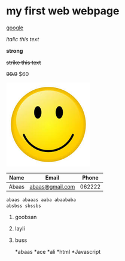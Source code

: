 # my first web webpage
[google](https://www.google.com)


_italic this text_

**strong**

~~strike this text~~

~~99.9~~ $60

![smile](img/smile.jpeg)

|Name|Email|Phone|
|-----|-----|-----|
Abaas|abaas@gmail.com|062222

```
abaas abaaas aaba abaababa
absbss sbssbs
```
1) goobsan

2) layli

3) buss

      *abaas
      *ace
      *ali
  *html
  *Javascript    
